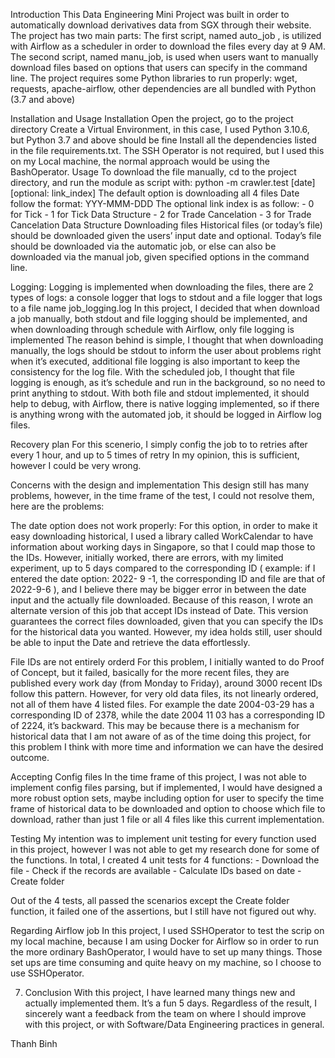 Introduction
This Data Engineering Mini Project was built in order to automatically download derivatives data from SGX through their website. The project has two main parts:
 The first script, named auto_job , is utilized with Airflow as a scheduler in order to download the files every day at 9 AM.
The second script, named manu_job, is used when users want to manually download files based on options that users can specify in the command line.
The project requires some Python libraries to run properly: wget, requests,   apache-airflow, other dependencies are all bundled with Python (3.7 and above)

Installation and Usage
Installation
Open the project, go to the project directory
 Create a Virtual Environment, in this case, I used Python 3.10.6, but Python 3.7 and above should be fine
Install all the dependencies listed in the file requirements.txt.
The SSH Operator is not required, but I used this on my Local machine, the normal approach would be using the BashOperator.
	Usage
To download the file manually, cd to the project directory, and run the module as script with: python -m crawler.test [date] [optional: link_index] 
The default option is downloading all 4 files
Date follow the format: YYY-MMM-DDD
The optional link index is as follow:
	- 0 for Tick
	- 1 for Tick Data Structure
	- 2 for Trade Cancelation
	- 3 for Trade Cancelation Data Structure
Downloading files
Historical files (or today’s file) should be downloaded given the users’ input date and optional.
Today’s file should be downloaded via the automatic job, or else can also be downloaded via the manual job, given specified options in the command line.


Logging:
Logging is implemented when downloading the files, there are 2 types of logs: a console logger that logs to stdout and a file logger that logs to a file name job_logging.log
In this project, I decided that when download a job manually, both stdout and file logging should be implemented, and when downloading through schedule with Airflow, only file logging is implemented
The reason behind is simple, I thought that when downloading manually, the logs should be stdout to inform the user about problems right when it’s executed, additional file logging is also important to keep the consistency for the log file.
With the scheduled job, I thought that file logging is enough, as it’s schedule and run in the background, so no need to print anything to stdout.
With both file and stdout implemented, it should help to debug, with Airflow, there is native logging implemented, so if there is anything wrong with the automated job, it should be logged in Airflow log files.

Recovery plan
For this scenerio, I simply config the job to to retries after every 1 hour, and up to 5 times of retry
In my opinion, this is sufficient, however I could be very wrong.

Concerns with the design and implementation
This design still has many problems, however, in the time frame of the test, I could not resolve them, here are the problems:

The date option does not work properly:
For this option, in order to make it easy downloading historical, I used a library called WorkCalendar to have information about working days in Singapore, so that I could map those to the IDs. However, initially worked, there are errors, with my limited experiment, up to 5 days compared to the corresponding ID ( example: if I entered the date option: 2022- 9 -1, the corresponding ID and file are that of 2022-9-6 ), and I believe there may be bigger error in between the date input and the actually file downloaded.
Because of this reason, I wrote an alternate version of this job that accept IDs instead of Date. This version guarantees the correct files downloaded, given that you can specify the IDs for the historical data you wanted.
However, my idea holds still, user should be able to input the Date and retrieve the data effortlessly.

File IDs are not entirely orderd
For this problem, I initially wanted to do Proof of Concept, but it failed, basically for the more recent files, they are published every work day (from Monday to Friday), around 3000 recent IDs follow this pattern.
However, for very old data files, its not linearly ordered, not all of them have 4 listed files. For example the date 2004-03-29 has a corresponding ID of 2378, while the date 2004 11 03 has a corresponding ID of 2224, it’s backward.
This may be because there is a mechanism for historical data that I am not aware of as of the time doing this project, for this problem I think with more time and information we can have the desired outcome.

Accepting Config files
In the time frame of this project, I was not able to implement config files parsing, but if implemented, I would have designed a more robust option sets, maybe including option for user to specify the  time frame of historical data to be downloaded and option to choose which file to download, rather than just 1 file or all 4 files like this current implementation.

Testing
My intention was to implement unit testing for every function used in this project, however I was not able to get my research done for some of the functions.
In total, I created 4 unit tests for 4 functions:
	- Download the file
	- Check if the records are available
	- Calculate IDs based on date
	- Create folder
	
Out of the 4 tests, all passed the scenarios except the Create folder function, it failed one of the assertions, but I still have not figured out why.

Regarding Airflow job
In this project, I used SSHOperator to test the scrip on my local machine, because I am using Docker for Airflow so in order to run the more ordinary BashOperator, I would have to set up many things. Those set ups are time consuming and quite heavy on my machine, so I choose to use SSHOperator.

7. Conclusion
 		With this project, I have learned many things new and actually implemented them. It’s a fun 5 days. Regardless of the result, I sincerely want a feedback from the team on where I should improve with this project, or with Software/Data Engineering practices in general. 

Thanh Binh
